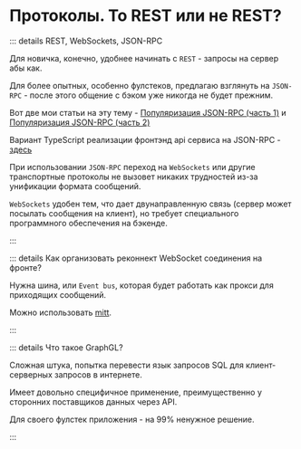 # Протоколы. To REST или не REST?

::: details REST, WebSockets, JSON-RPC

Для новичка, конечно, удобнее начинать с `REST` - запросы на сервер абы как.

Для более опытных, особенно фулстеков, предлагаю взглянуть на `JSON-RPC` - после этого общение с бэком уже никогда не будет прежним.

Вот две мои статьи на эту тему - [Популяризация JSON-RPC (часть 1)](https://habr.com/ru/articles/709362/) и [Популяризация JSON-RPC (часть 2)](https://habr.com/ru/articles/710652/)

Вариант TypeScript реализации фронтэнд api сервиса на JSON-RPC - [здесь](https://github.com/vuesence/utilities/blob/main/src/services/json-rpc/jsonrpc.ts)

При использовании `JSON-RPC` переход на `WebSockets` или другие транспортные протоколы не вызовет никаких трудностей из-за унификации формата сообщений.

`WebSockets` удобен тем, что дает двунаправленную связь (сервер может посылать сообщения на клиент), но требует специального программного обеспечения на бэкенде.

:::

::: details Как организовать реконнект WebSocket соединения на фронте?

Нужна шина, или `Еvent bus`, которая будет работать как прокси для приходящих сообщений.

Можно использовать [mitt](https://github.com/developit/mitt).

:::

::: details Что такое GraphGL?

Сложная штука, попытка перевести язык запросов SQL для клиент-серверных запросов в интернете.

Имеет довольно специфичное применение, преимущественно у сторонних поставщиков данных через API.

Для своего фулстек приложения - на 99% ненужное решение.

:::
